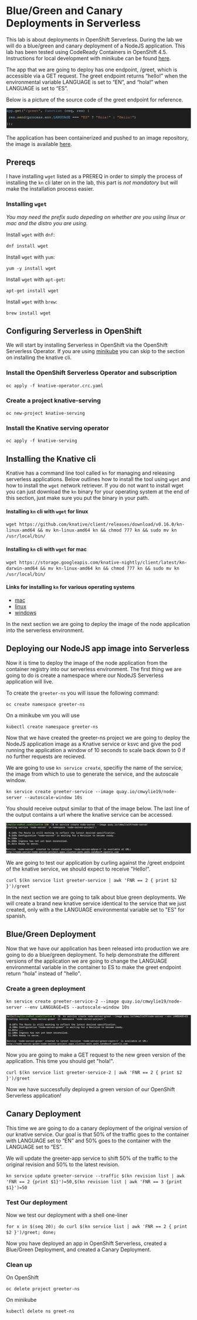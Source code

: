 # Blue/Green and Canary Deployments in Serverless
This lab is about deployments in OpenShift Serverless. During the lab we will do a blue/green and canary deployment of a NodeJS application. This lab has been tested using CodeReady Containers in OpenShift 4.5.  Instructions for local development with minikube can be found [here](https://github.com/cmwylie19/minikube-serverless/blob/master/README.md).


The app that we are going to deploy has one endpoint, /greet, which is accessible via a GET request. The greet endpoint returns “hello!” when the environmental variable LANGUAGE is set to “EN”, and “hola!” when LANGUAGE is set to “ES”.   

Below is a picture of the source code of the greet endpoint for reference.   
   
   ![Greet Endpoint](greet.png)

The application has been containerized and pushed to an image repository, the image is available [here](quay.io/cmwylie19/node-server).   

## Prereqs
I have installing `wget` listed as a PREREQ in order to simply the process of installing the `kn` cli later on in the lab, this part is _not mandatory_ but will make the installation process easier.   

### Installing `wget`   
_You may need the prefix sudo depeding on whether are you using linux or mac and the distro you are using._   
   
Install `wget` with `dnf`:
```
dnf install wget
```

Install `wget` with `yum`:
```
yum -y install wget
```

Install `wget` with `apt-get`:
```
apt-get install wget
```

Install `wget` with `brew`:
```
brew install wget
```

## Configuring Serverless in OpenShift
We will start by installing Serverless in OpenShift via the OpenShift Serverless Operator. If you are using [minikube](https://gitlab.consulting.redhat.com/appdev-coe/cloud-native-appdev-enablement/serverless-enablement/introduction/-/blob/master/minikube.md) you can skip to the section on installing the knative cli.

### Install the OpenShift Serverless Operator and subscription
```
oc apply -f knative-operator.crc.yaml 
```

### Create a project knative-serving
```
oc new-project knative-serving   
```

### Install the Knative serving operator
```
oc apply -f knative-serving
``` 


## Installing the Knative cli
Knative has a command line tool called `kn` for managing and releasing serverless applications. Below outlines how to install the tool using `wget` and how to install the `wget`  network retriever. If you do not want to install wget you can just download the `kn` binary for your operating system at the end of this section, just make sure you put the binary in your path. 


#### Installing `kn` cli with `wget` for linux
```
wget https://github.com/knative/client/releases/download/v0.16.0/kn-linux-amd64 && mv kn-linux-amd64 kn && chmod 777 kn && sudo mv kn /usr/local/bin/
```

#### Installing `kn` cli with `wget` for mac
```
wget https://storage.googleapis.com/knative-nightly/client/latest/kn-darwin-amd64 && mv kn-linux-amd64 kn && chmod 777 kn && sudo mv kn /usr/local/bin/
```


#### Links for installing `kn` for various operating systems
- [mac](https://storage.googleapis.com/knative-nightly/client/latest/kn-darwin-amd64)
- [linux](https://github.com/knative/client/releases/download/v0.16.0/kn-linux-amd64) 
- [windows](https://storage.googleapis.com/knative-nightly/client/latest/kn-windows-amd64.exe)

In the next section we are going to deploy the image of the node application into the serverless environment.   

## Deploying our NodeJS app image into Serverless
Now it is time to deploy the image of the node application from the container registry into our serverless environment. The first thing we are going to do is create a namespace where our NodeJS Serverless application will live.   

To create the `greeter-ns` you will issue the following command:    

```
oc create namespace greeter-ns
```

On a minikube vm you will use
```
kubectl create namespace greeter-ns
```

Now that we have created the greeter-ns project we are going to deploy the NodeJS application image as a Knative service or ksvc and give the pod running the application a window of 10 seconds to scale back down to 0 if no further requests are recieved.

We are going to use `kn service create`, specifiy the name of the service, the image from which to use to generate the service, and the autoscale window.

``` 
kn service create greeter-service --image quay.io/cmwylie19/node-server --autoscale-window 10s 
```

You should receive output similar to that of the image below. The last line of the output contains a url where the knative service can be accessed.
   
 
![terminal output](ksvc.png)   

We are going to test our application by curling against the /greet endpoint of the knative service, we should expect to receive "Hello!".   

```
curl $(kn service list greeter-service | awk 'FNR == 2 { print $2 }')/greet  
```

In the next section we are going to talk about blue green deployments. We will create a brand new knative service identical to the service that we just created, only with a the LANGUAGE environmental variable set to "ES" for spanish.

## Blue/Green Deployment 
Now that we have our application has been released into production we are going to do a blue/green deployment. To help demonstrate the different versions of the application we are going to change the LANGUAGE environmental variable in the container to ES to make the greet endpoint return “hola”  instead of "hello".


### Create a green deployment
```  
kn service create greeter-service-2 --image quay.io/cmwylie19/node-server --env LANGUAGE=ES --autoscale-window 10s 
```

![terminal output](green.png)  

Now you are going to make a GET request to the new green version of the application. This time you should get "hola!". 

```
curl $(kn service list greeter-service-2 | awk 'FNR == 2 { print $2 }')/greet
```

Now we have successfully deployed a green version of our OpenShift Serverless application! 

## Canary Deployment
This time we are going to do a canary deployment of the original version of our knative service. Our goal is that 50% of the traffic goes to the container with LANGUAGE set to “EN” and 50% goes to the container with the LANGUAGE set to “ES”.

We will update the greeter-app service to shift 50% of the traffic to the original revision and 50% to the latest revision.
```
kn service update greeter-service --traffic $(kn revision list | awk 'FNR == 2 {print $1}')=50,$(kn revision list | awk 'FNR == 3 {print $1}')=50
```

### Test Our deployment
Now we test our deployment with a shell one-liner   
```
for x in $(seq 20); do curl $(kn service list | awk 'FNR == 2 { print $2 }')/greet; done;
```


Now you have deployed an app in OpenShift Serverless, created a Blue/Green Deployment, and created a Canary Deployment.

### Clean up
On OpenShift
```
oc delete project greeter-ns
```

On minikube
```
kubectl delete ns greet-ns
```

